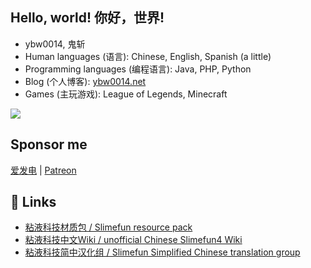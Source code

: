 
## Hello, world! 你好，世界!

- ybw0014, 鬼斩
- Human languages (语言): Chinese, English, Spanish (a little)
- Programming languages (编程语言): Java, PHP, Python
- Blog (个人博客): [ybw0014.net](https://ybw0014.net)
- Games (主玩游戏): League of Legends, Minecraft

![](https://github-readme-stats.vercel.app/api?username=ybw0014&show_icons=true&hide_title=false)

## Sponsor me

[爱发电](https://afdian.net/@ybw0014) | [Patreon](https://patreon.com/ybw0014)

## 🔗 Links

- [粘液科技材质包 / Slimefun resource pack](https://ybw0014.net/post/guizhancraft-resource-pack)
- [粘液科技中文Wiki / unofficial Chinese Slimefun4 Wiki](https://slimefun-wiki.guizhanss.cn/)
- [粘液科技简中汉化组 / Slimefun Simplified Chinese translation group](https://github.com/SlimefunGuguProject)
